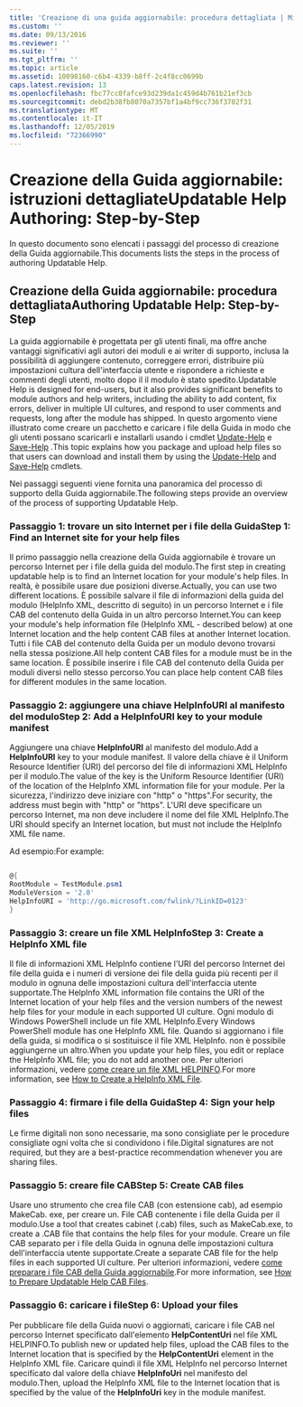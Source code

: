 ```yaml
---
title: 'Creazione di una guida aggiornabile: procedura dettagliata | Microsoft Docs'
ms.custom: ''
ms.date: 09/13/2016
ms.reviewer: ''
ms.suite: ''
ms.tgt_pltfrm: ''
ms.topic: article
ms.assetid: 10098160-c6b4-4339-b8ff-2c4f8cc0699b
caps.latest.revision: 13
ms.openlocfilehash: fbc77cc0fafce93d239da1c459d4b761b21ef3cb
ms.sourcegitcommit: debd2b38fb8070a7357bf1a4bf9cc736f3702f31
ms.translationtype: MT
ms.contentlocale: it-IT
ms.lasthandoff: 12/05/2019
ms.locfileid: "72366990"
---
```

# <a name="updatable-help-authoring-step-by-step"></a><span data-ttu-id="b8242-102">Creazione della Guida aggiornabile: istruzioni dettagliate</span><span class="sxs-lookup"><span data-stu-id="b8242-102">Updatable Help Authoring: Step-by-Step</span></span>

<span data-ttu-id="b8242-103">In questo documento sono elencati i passaggi del processo di creazione della Guida aggiornabile.</span><span class="sxs-lookup"><span data-stu-id="b8242-103">This documents lists the steps in the process of authoring Updatable Help.</span></span>

## <a name="authoring-updatable-help-step-by-step"></a><span data-ttu-id="b8242-104">Creazione della Guida aggiornabile: procedura dettagliata</span><span class="sxs-lookup"><span data-stu-id="b8242-104">Authoring Updatable Help: Step-by-Step</span></span>

<span data-ttu-id="b8242-105">La guida aggiornabile è progettata per gli utenti finali, ma offre anche vantaggi significativi agli autori dei moduli e ai writer di supporto, inclusa la possibilità di aggiungere contenuto, correggere errori, distribuire più impostazioni cultura dell'interfaccia utente e rispondere a richieste e commenti degli utenti, molto dopo il il modulo è stato spedito.</span><span class="sxs-lookup"><span data-stu-id="b8242-105">Updatable Help is designed for end-users, but it also provides significant benefits to module authors and help writers, including the ability to add content, fix errors, deliver in multiple UI cultures, and respond to user comments and requests, long after the module has shipped.</span></span> <span data-ttu-id="b8242-106">In questo argomento viene illustrato come creare un pacchetto e caricare i file della Guida in modo che gli utenti possano scaricarli e installarli usando i cmdlet [Update-Help](/powershell/module/Microsoft.PowerShell.Core/Update-Help) e [Save-Help](/powershell/module/Microsoft.PowerShell.Core/Save-Help) .</span><span class="sxs-lookup"><span data-stu-id="b8242-106">This topic explains how you package and upload help files so that users can download and install them by using the [Update-Help](/powershell/module/Microsoft.PowerShell.Core/Update-Help) and [Save-Help](/powershell/module/Microsoft.PowerShell.Core/Save-Help) cmdlets.</span></span>

<span data-ttu-id="b8242-107">Nei passaggi seguenti viene fornita una panoramica del processo di supporto della Guida aggiornabile.</span><span class="sxs-lookup"><span data-stu-id="b8242-107">The following steps provide an overview of the process of supporting Updatable Help.</span></span>

### <a name="step-1-find-an-internet-site-for-your-help-files"></a><span data-ttu-id="b8242-108">Passaggio 1: trovare un sito Internet per i file della Guida</span><span class="sxs-lookup"><span data-stu-id="b8242-108">Step 1: Find an Internet site for your help files</span></span>

<span data-ttu-id="b8242-109">Il primo passaggio nella creazione della Guida aggiornabile è trovare un percorso Internet per i file della guida del modulo.</span><span class="sxs-lookup"><span data-stu-id="b8242-109">The first step in creating updatable help is to find an Internet location for your module's help files.</span></span> <span data-ttu-id="b8242-110">In realtà, è possibile usare due posizioni diverse.</span><span class="sxs-lookup"><span data-stu-id="b8242-110">Actually, you can use two different locations.</span></span> <span data-ttu-id="b8242-111">È possibile salvare il file di informazioni della guida del modulo (HelpInfo XML, descritto di seguito) in un percorso Internet e i file CAB del contenuto della Guida in un altro percorso Internet.</span><span class="sxs-lookup"><span data-stu-id="b8242-111">You can keep your module's help information file (HelpInfo XML - described below) at one Internet location and the help content CAB files at another Internet location.</span></span> <span data-ttu-id="b8242-112">Tutti i file CAB del contenuto della Guida per un modulo devono trovarsi nella stessa posizione.</span><span class="sxs-lookup"><span data-stu-id="b8242-112">All help content CAB files for a module must be in the same location.</span></span> <span data-ttu-id="b8242-113">È possibile inserire i file CAB del contenuto della Guida per moduli diversi nello stesso percorso.</span><span class="sxs-lookup"><span data-stu-id="b8242-113">You can place help content CAB files for different modules in the same location.</span></span>

### <a name="step-2-add-a-helpinfouri-key-to-your-module-manifest"></a><span data-ttu-id="b8242-114">Passaggio 2: aggiungere una chiave HelpInfoURI al manifesto del modulo</span><span class="sxs-lookup"><span data-stu-id="b8242-114">Step 2: Add a HelpInfoURI key to your module manifest</span></span>

<span data-ttu-id="b8242-115">Aggiungere una chiave **HelpInfoURI** al manifesto del modulo.</span><span class="sxs-lookup"><span data-stu-id="b8242-115">Add a **HelpInfoURI** key to your module manifest.</span></span> <span data-ttu-id="b8242-116">Il valore della chiave è il Uniform Resource Identifier (URI) del percorso del file di informazioni XML HelpInfo per il modulo.</span><span class="sxs-lookup"><span data-stu-id="b8242-116">The value of the key is the Uniform Resource Identifier (URI) of the location of the HelpInfo XML information file for your module.</span></span> <span data-ttu-id="b8242-117">Per la sicurezza, l'indirizzo deve iniziare con "http" o "https".</span><span class="sxs-lookup"><span data-stu-id="b8242-117">For security, the address must begin with "http" or "https".</span></span> <span data-ttu-id="b8242-118">L'URI deve specificare un percorso Internet, ma non deve includere il nome del file XML HelpInfo.</span><span class="sxs-lookup"><span data-stu-id="b8242-118">The URI should specify an Internet location, but must not include the HelpInfo XML file name.</span></span>

<span data-ttu-id="b8242-119">Ad esempio:</span><span class="sxs-lookup"><span data-stu-id="b8242-119">For example:</span></span>

```powershell

@{
RootModule = TestModule.psm1
ModuleVersion = '2.0'
HelpInfoURI = 'http://go.microsoft.com/fwlink/?LinkID=0123'
}
```

### <a name="step-3-create-a-helpinfo-xml-file"></a><span data-ttu-id="b8242-120">Passaggio 3: creare un file XML HelpInfo</span><span class="sxs-lookup"><span data-stu-id="b8242-120">Step 3: Create a HelpInfo XML file</span></span>

<span data-ttu-id="b8242-121">Il file di informazioni XML HelpInfo contiene l'URI del percorso Internet dei file della guida e i numeri di versione dei file della guida più recenti per il modulo in ognuna delle impostazioni cultura dell'interfaccia utente supportate.</span><span class="sxs-lookup"><span data-stu-id="b8242-121">The HelpInfo XML information file contains the URI of the Internet location of your help files and the version numbers of the newest help files for your module in each supported UI culture.</span></span> <span data-ttu-id="b8242-122">Ogni modulo di Windows PowerShell include un file XML HelpInfo.</span><span class="sxs-lookup"><span data-stu-id="b8242-122">Every Windows PowerShell module has one HelpInfo XML file.</span></span> <span data-ttu-id="b8242-123">Quando si aggiornano i file della guida, si modifica o si sostituisce il file XML HelpInfo. non è possibile aggiungerne un altro.</span><span class="sxs-lookup"><span data-stu-id="b8242-123">When you update your help files, you edit or replace the HelpInfo XML file; you do not add another one.</span></span> <span data-ttu-id="b8242-124">Per ulteriori informazioni, vedere [come creare un file XML HELPINFO](./how-to-create-a-helpinfo-xml-file.md).</span><span class="sxs-lookup"><span data-stu-id="b8242-124">For more information, see [How to Create a HelpInfo XML File](./how-to-create-a-helpinfo-xml-file.md).</span></span>

### <a name="step-4-sign-your-help-files"></a><span data-ttu-id="b8242-125">Passaggio 4: firmare i file della Guida</span><span class="sxs-lookup"><span data-stu-id="b8242-125">Step 4: Sign your help files</span></span>

<span data-ttu-id="b8242-126">Le firme digitali non sono necessarie, ma sono consigliate per le procedure consigliate ogni volta che si condividono i file.</span><span class="sxs-lookup"><span data-stu-id="b8242-126">Digital signatures are not required, but they are a best-practice recommendation whenever you are sharing files.</span></span>

### <a name="step-5-create-cab-files"></a><span data-ttu-id="b8242-127">Passaggio 5: creare file CAB</span><span class="sxs-lookup"><span data-stu-id="b8242-127">Step 5: Create CAB files</span></span>

<span data-ttu-id="b8242-128">Usare uno strumento che crea file CAB (con estensione cab), ad esempio MakeCab. exe, per creare un. File CAB contenente i file della Guida per il modulo.</span><span class="sxs-lookup"><span data-stu-id="b8242-128">Use a tool that creates cabinet (.cab) files, such as MakeCab.exe, to create a .CAB file that contains the help files for your module.</span></span> <span data-ttu-id="b8242-129">Creare un file CAB separato per i file della Guida in ognuna delle impostazioni cultura dell'interfaccia utente supportate.</span><span class="sxs-lookup"><span data-stu-id="b8242-129">Create a separate CAB file for the help files in each supported UI culture.</span></span> <span data-ttu-id="b8242-130">Per ulteriori informazioni, vedere [come preparare i file CAB della Guida aggiornabile](./how-to-prepare-updatable-help-cab-files.md).</span><span class="sxs-lookup"><span data-stu-id="b8242-130">For more information, see [How to Prepare Updatable Help CAB Files](./how-to-prepare-updatable-help-cab-files.md).</span></span>

### <a name="step-6-upload-your-files"></a><span data-ttu-id="b8242-131">Passaggio 6: caricare i file</span><span class="sxs-lookup"><span data-stu-id="b8242-131">Step 6: Upload your files</span></span>

<span data-ttu-id="b8242-132">Per pubblicare file della Guida nuovi o aggiornati, caricare i file CAB nel percorso Internet specificato dall'elemento **HelpContentUri** nel file XML HELPINFO.</span><span class="sxs-lookup"><span data-stu-id="b8242-132">To publish new or updated help files, upload the CAB files to the Internet location that is specified by the **HelpContentUri** element in the HelpInfo XML file.</span></span> <span data-ttu-id="b8242-133">Caricare quindi il file XML HelpInfo nel percorso Internet specificato dal valore della chiave **HelpInfoUri** nel manifesto del modulo.</span><span class="sxs-lookup"><span data-stu-id="b8242-133">Then, upload the HelpInfo XML file to the Internet location that is specified by the value of the **HelpInfoUri** key in the module manifest.</span></span>
